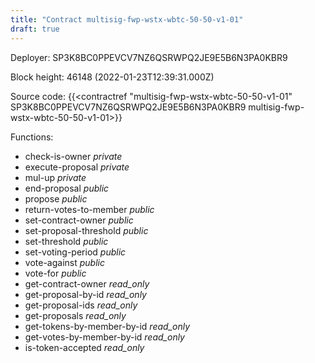 ```yaml
---
title: "Contract multisig-fwp-wstx-wbtc-50-50-v1-01"
draft: true
---
```

Deployer: SP3K8BC0PPEVCV7NZ6QSRWPQ2JE9E5B6N3PA0KBR9


 



Block height: 46148 (2022-01-23T12:39:31.000Z)

Source code: {{<contractref "multisig-fwp-wstx-wbtc-50-50-v1-01" SP3K8BC0PPEVCV7NZ6QSRWPQ2JE9E5B6N3PA0KBR9 multisig-fwp-wstx-wbtc-50-50-v1-01>}}

Functions:

* check-is-owner _private_
* execute-proposal _private_
* mul-up _private_
* end-proposal _public_
* propose _public_
* return-votes-to-member _public_
* set-contract-owner _public_
* set-proposal-threshold _public_
* set-threshold _public_
* set-voting-period _public_
* vote-against _public_
* vote-for _public_
* get-contract-owner _read_only_
* get-proposal-by-id _read_only_
* get-proposal-ids _read_only_
* get-proposals _read_only_
* get-tokens-by-member-by-id _read_only_
* get-votes-by-member-by-id _read_only_
* is-token-accepted _read_only_
